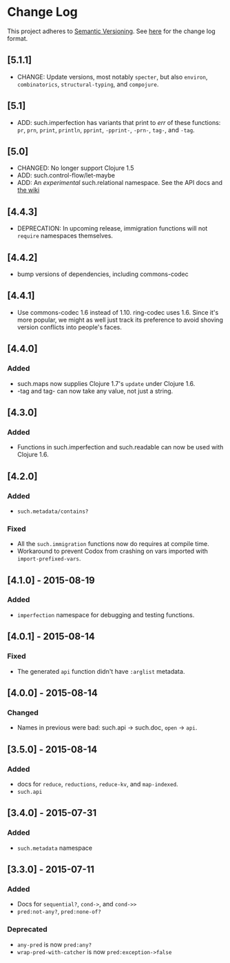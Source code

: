 # Change Log
This project adheres to [Semantic Versioning](http://semver.org/).
See [here](http://keepachangelog.com/) for the change log format.

## [5.1.1]
- CHANGE: Update versions, most notably `specter`, but also `environ`,
  `combinatorics`, `structural-typing`, and `compojure`.

## [5.1]
- ADD: such.imperfection has variants that print to *err* of these functions:
  `pr`, `prn`, `print`, `println`, `pprint`, `-pprint-`, `-prn-`, `tag-`, and `-tag`.

## [5.0]
- CHANGED: No longer support Clojure 1.5
- ADD: such.control-flow/let-maybe
- ADD: An *experimental* such.relational namespace. See the API docs and [the wiki](https://github.com/marick/suchwow/wiki/such.relational)

## [4.4.3]
- DEPRECATION: In upcoming release, immigration functions will not `require` namespaces themselves.

## [4.4.2]

- bump versions of dependencies, including commons-codec

## [4.4.1]

- Use commons-codec 1.6 instead of 1.10. ring-codec uses 1.6. Since it's more popular,
  we might as well just track its preference to avoid shoving version conflicts into
  people's faces.

## [4.4.0]

### Added

- such.maps now supplies Clojure 1.7's `update` under Clojure 1.6.
- -tag and tag- can now take any value, not just a string.

## [4.3.0]

### Added

- Functions in such.imperfection and such.readable can now be used with Clojure 1.6.

## [4.2.0]

### Added
- `such.metadata/contains?`

### Fixed
- All the `such.immigration` functions now do requires at compile time.
- Workaround to prevent Codox from crashing on vars imported with `import-prefixed-vars`.

## [4.1.0] - 2015-08-19

### Added
- `imperfection` namespace for debugging and testing functions.

## [4.0.1] - 2015-08-14

### Fixed

- The generated `api` function didn't have `:arglist` metadata.

## [4.0.0] - 2015-08-14

### Changed

- Names in previous were bad: such.api -> such.doc, `open` -> `api`.

## [3.5.0] - 2015-08-14

### Added
- docs for `reduce`, `reductions`, `reduce-kv`, and `map-indexed`.
- `such.api`

## [3.4.0] - 2015-07-31

### Added
- `such.metadata` namespace

## [3.3.0] - 2015-07-11

### Added
- Docs for `sequential?`, `cond->`, and `cond->>`
- `pred:not-any?`, `pred:none-of?`

### Deprecated
- `any-pred` is now `pred:any?`
- `wrap-pred-with-catcher` is now `pred:exception->false`


